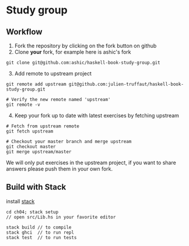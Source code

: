 # Study group


## Workflow

1. Fork the repository by clicking on the fork button on github
2. Clone **your** fork, for example here is ashic's fork
```
git clone git@github.com:ashic/haskell-book-study-group.git
```
3. Add remote to upstream project
```
git remote add upstream git@github.com:julien-truffaut/haskell-book-study-group.git

# Verify the new remote named 'upstream'
git remote -v
```
4. Keep your fork up to date with latest exercises by fetching upstream
```
# Fetch from upstream remote
git fetch upstream

# Checkout your master branch and merge upstream
git checkout master
git merge upstream/master
```

We will only put exercises in the upstream project, if you want to share answers please push them in your own fork.


## Build with Stack

install [stack](https://docs.haskellstack.org/en/stable/README/)

```
cd ch04; stack setup
// open src/Lib.hs in your favorite editor

stack build // to compile
stack ghci  // to run repl
stack test  // to run tests
```
